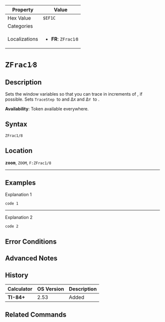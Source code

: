 | Property      | Value |
|---------------|-------|
| Hex Value     | `$EF1C`|
| Categories    | <ul></ul> |
| Localizations | <ul><li><b>FR</b>: `ZFrac1⁄8`</li></ul> |

# `ZFrac1⁄8`

## Description
Sets the window variables so that you can trace in increments of , if possible. Sets `TraceStep `to  and Δ`X` and Δ`Y `to .


<b>Availability</b>: Token available everywhere.

## Syntax
`ZFrac1/8`

## Location
<tt><kbd><b>zoom</b></kbd></tt>, `ZOOM`, `F:ZFrac1/8`
<hr>

## Examples

Explanation 1
```ti-basic
code 1
```
---
Explanation 2
```ti-basic
code 2
```

## Error Conditions


## Advanced Notes


## History
| Calculator | OS Version | Description |
|------------|------------|-------------|
| <b>TI-84+</b> | 2.53 | Added |

## Related Commands

